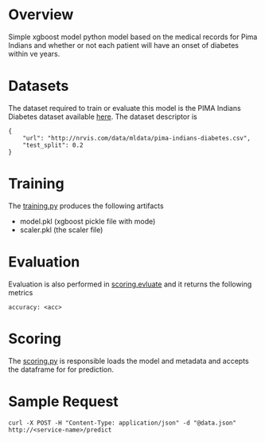 # Overview
Simple xgboost model python model based on the medical records for Pima Indians and whether or not each patient will have an onset of diabetes within ve years.

# Datasets
The dataset required to train or evaluate this model is the PIMA Indians Diabetes dataset available [here](http://nrvis.com/data/mldata/pima-indians-diabetes.csv). The dataset descriptor is 

    {
        "url": "http://nrvis.com/data/mldata/pima-indians-diabetes.csv",
        "test_split": 0.2
    }

# Training
The [training.py](DOCKER/model_modules/training.py) produces the following artifacts

- model.pkl     (xgboost pickle file with mode)
- scaler.pkl    (the scaler file)

# Evaluation
Evaluation is also performed in [scoring.evluate](DOCKER/model_modules/scoring.py) and it returns the following metrics

    accuracy: <acc>

# Scoring 
The [scoring.py](DOCKER/model_modules/scoring.R) is responsible loads the model and metadata and accepts the dataframe for
for prediction. 

# Sample Request

    curl -X POST -H "Content-Type: application/json" -d "@data.json" http://<service-name>/predict
